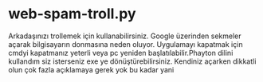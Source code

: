 # web-spam-troll.py
Arkadaşınızı trollemek için kullanabilirsiniz. Google üzerinden sekmeler açarak bilgisayarın donmasına neden oluyor. Uygulamayı kapatmak için  cmdyi kapatmanız yeterli veya pc yeniden başlatılabilir.Phayton dilini kullandım siz isterseniz exe ye dönüştürebilirsiniz. Kendiniz açarken dikkatli olun çok fazla açıklamaya gerek yok bu kadar yani
